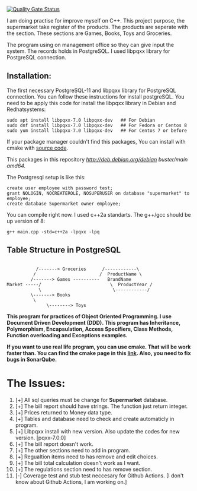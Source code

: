 [![Quality Gate Status](https://sonar.safabayar.tech/api/project_badges/measure?project=Supermarket&metric=alert_status)](https://sonar.safabayar.tech/dashboard?id=Supermarket)

I am doing practise for improve myself on C++. This project purpose, the supermarket take register of the products. The products are seperate with the section. These sections are Games, Books, Toys and Groceries. 

The program using on management office so they can give input the system. The records holds in PostgreSQL. I used libpqxx library for PostgreSQL connection. 


## Installation:

The first necessary PostgreSQL-11 and libpqxx library for PostgreSQL connection. You can follow these instructions for install postgreSQL. You need to be apply this code for install the libpqxx library in Debian and Redhatsystems:

```
sudo apt install libpqxx-7.0 libpqxx-dev   ## For Debian
sudo dnf install libpqxx-7.0 libpqxx-dev   ## For Fedora or Centos 8
sudo yum install libpqxx-7.0 libpqxx-dev   ## For Centos 7 or before
```

If your package manager couldn't find this packages, You can install with cmake with [source code](https://github.com/jtv/libpqxx).

This packages in this repository *http://deb.debian.org/debian buster/main amd64.*

The Postgresql setup is like this:

```
create user employee with password test;
grant NOLOGIN, NOCREATEROLE, NOSUPERUSER on database "supermarket" to employee;
create database Supermarket owner employee;
```


You can compile right now. I used c++2a standarts. The g++/gcc should be up version of 8:

```
g++ main.cpp -std=c++2a -lpqxx -lpq
```


## Table Structure in PostgreSQL

```
	          
	       /-------> Groceries      /------------\
	      /                        /  ProductName \
	     /-------> Games ----------   BrandName
Market -----/                          \  ProductYear /
            \                           \------------/
	     \-------> Books
	      \
               \--------> Toys

```

**This program for practices of Object Oriented Programming. I use Document Driven Development (DDD). This program has Inheritance, Polymorphism, Encapsulation, Access Specifiers, Class Methods, Function overloading and Exceptions examples.**


**If you want to use real life program, you can use cmake. That will be work faster than. You can find the cmake page in this [link](https://cmake.org/). Also, you need to fix bugs in SonarQube.**

# The Issues:

1. [+] All sql queries must be change for **Supermarket** database.
2. [+] The bill report should have strings. The function just return integer.
3. [+] Prices returned to Money data type.
4. [+] Tables and database need to check and create automaticly in program.
5. [+] Libpqxx install with new version. Also update the codes for new version. [pqxx-7.0.0]
6. [+] The bill report doesn't work.
7. [+] The other sections need to add in program.
8. [+] Regualtion items need to has remove and edit choices.
9. [+] The bill total calculation doesn't work as I want.
10. [+] The regulations section need to has remove section.
11. [-] Coverage test and stub test neccesary for Github Actions. [I don't know about Github Actions, I am working on.]

